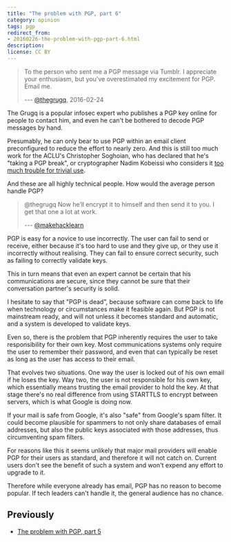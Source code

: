 ```yaml
---
title: "The problem with PGP, part 6"
category: opinion
tags: pgp
redirect_from:
- 20160226-the-problem-with-pgp-part-6.html
description: 
license: CC BY
---
```


> To the person who sent me a PGP message via Tumblr. I appreciate your
> enthusiasm, but you've overestimated my excitement for PGP. Email me.
>
> --- [@thegrugq](https://twitter.com/thegrugq/status/702563720254267392),
> 2016-02-24

The Grugq is a popular infosec expert who publishes a PGP key online for people
to contact him, and even he can't be bothered to decode PGP messages by hand.

Presumably, he can only bear to use PGP within an email client preconfigured to
reduce the effort to nearly zero. And this is still too much work for the ACLU's
Christopher Soghoian, who has declared that he's "taking a PGP break", or
cryptographer Nadim Kobeissi who considers it [too much trouble for trivial
use](https://twitter.com/kaepora/status/699829540063993856).

And these are all highly technical people. How would the average person handle
PGP?

> @thegrugq Now he’ll encrypt it to himself and then send it to you. I get that
> one a lot at work.
>
> --- [@makehacklearn](https://twitter.com/makehacklearn/status/702694009139888128)

PGP is easy for a novice to use incorrectly. The user can fail to send or
receive, either because it's too hard to use and they give up, or they use it
incorrectly without realising. They can fail to ensure correct security, such as
failing to correctly validate keys.

This in turn means that even an expert cannot be certain that his communications
are secure, since they cannot be sure that their conversation partner's
security is solid.

I hesitate to say that "PGP is dead", because software can come back to life
when technology or circumstances make it feasible again. But PGP is not
mainstream ready, and will not unless it becomes standard and automatic, and a
system is developed to validate keys.

Even so, there is the problem that PGP inherently requires the user to take
responsibility for their own key. Most communications systems only require the
user to remember their password, and even that can typically be reset as long as
the user has access to their email.

That evolves two situations. One way the user is locked out of his own email if
he loses the key. Way two, the user is not responsible for his own key, which
essentially means trusting the email provider to hold the key. At that stage
there's no real difference from using STARTTLS to encrypt between servers, which
is what Google is doing now.

If your mail is safe from Google, it's also "safe" from Google's spam filter. It
could become plausible for spammers to not only share databases of email
addresses, but also the public keys associated with those addresses, thus
circumventing spam filters.

For reasons like this it seems unlikely that major mail providers will enable
PGP for their users as standard, and therefore it will not catch on. Current
users don't see the benefit of such a system and won't expend any effort to
upgrade to it.

Therefore while everyone already has email, PGP has no reason to become popular.
If tech leaders can't handle it, the general audience has no chance.

## Previously

* [The problem with PGP, part 5](20151103-the-problem-with-pgp-part-5.html)
